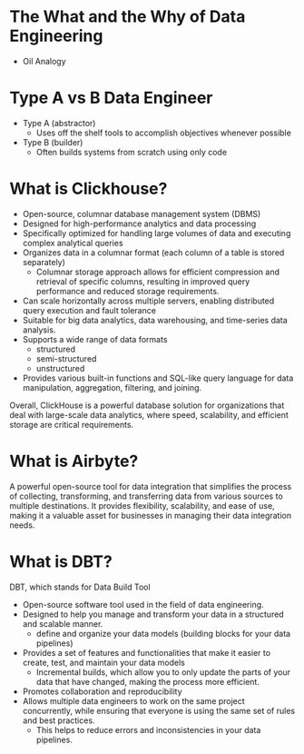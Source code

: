 # The What and the Why of Data Engineering
- Oil Analogy

# Type A vs B Data Engineer
- Type A (abstractor)
    - Uses off the shelf tools to accomplish objectives whenever possible
- Type B (builder)
    - Often builds systems from scratch using only code

# What is Clickhouse? 
- Open-source, columnar database management system (DBMS) 
- Designed for high-performance analytics and data processing
- Specifically optimized for handling large volumes of data and executing complex analytical queries 
- Organizes data in a columnar format (each column of a table is stored separately) 
    - Columnar storage approach allows for efficient compression and retrieval of specific columns, resulting in improved query performance and reduced storage requirements.  
- Can scale horizontally across multiple servers, enabling distributed query execution and fault tolerance
- Suitable for big data analytics, data warehousing, and time-series data analysis.  
- Supports a wide range of data formats
    - structured
    - semi-structured
    - unstructured
- Provides various built-in functions and SQL-like query language for data manipulation, aggregation, filtering, and joining.  
   
Overall, ClickHouse is a powerful database solution for organizations that deal with large-scale data analytics, where speed, scalability, and efficient storage are critical requirements.

# What is Airbyte?
A powerful open-source tool for data integration that simplifies the process of collecting, transforming, and transferring data from various sources to multiple destinations. It provides flexibility, scalability, and ease of use, making it a valuable asset for businesses in managing their data integration needs.

# What is DBT?
DBT, which stands for Data Build Tool
 - Open-source software tool used in the field of data engineering. 
 - Designed to help you manage and transform your data in a structured and scalable manner.
    - define and organize your data models (building blocks for your data pipelines)
- Provides a set of features and functionalities that make it easier to create, test, and maintain your data models
    - Incremental builds, which allow you to only update the parts of your data that have changed, making the process more efficient.
- Promotes collaboration and reproducibility
- Allows multiple data engineers to work on the same project concurrently, while ensuring that everyone is using the same set of rules and best practices. 
    - This helps to reduce errors and inconsistencies in your data pipelines.

